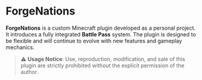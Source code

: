 # ForgeNations

**ForgeNations** is a custom Minecraft plugin developed as a personal project. It introduces a fully integrated **Battle Pass** system. The plugin is designed to be flexible and will continue to evolve with new features and gameplay mechanics.

> ⚠️ **Usage Notice**: Use, reproduction, modification, and sale of this plugin are strictly prohibited without the explicit permission of the author.

